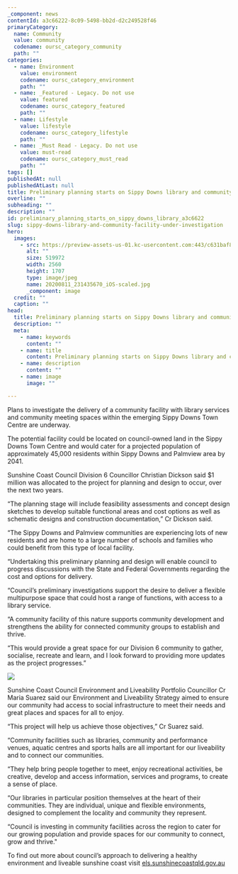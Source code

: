 ```yaml
---
_component: news
contentId: a3c66222-8c09-5498-bb2d-d2c249528f46
primaryCategory:
  name: Community
  value: community
  codename: oursc_category_community
  path: ""
categories:
  - name: Environment
    value: environment
    codename: oursc_category_environment
    path: ""
  - name: _Featured - Legacy. Do not use
    value: featured
    codename: oursc_category_featured
    path: ""
  - name: Lifestyle
    value: lifestyle
    codename: oursc_category_lifestyle
    path: ""
  - name: _Must Read - Legacy. Do not use
    value: must-read
    codename: oursc_category_must_read
    path: ""
tags: []
publishedAt: null
publishedAtLast: null
title: Preliminary planning starts on Sippy Downs library and community facility
overline: ""
subheading: ""
description: ""
id: preliminary_planning_starts_on_sippy_downs_library_a3c6622
slug: sippy-downs-library-and-community-facility-under-investigation
hero:
  images:
    - src: https://preview-assets-us-01.kc-usercontent.com:443/c631baf8-1b46-001f-580c-d0001b68b4a8/223dcd21-9a73-4e72-9e77-b5047ea10910/20200811_231435670_iOS-scaled.jpg
      alt: ""
      size: 519972
      width: 2560
      height: 1707
      type: image/jpeg
      name: 20200811_231435670_iOS-scaled.jpg
      _component: image
  credit: ""
  caption: ""
head:
  title: Preliminary planning starts on Sippy Downs library and community facility
  description: ""
  meta:
    - name: keywords
      content: ""
    - name: title
      content: Preliminary planning starts on Sippy Downs library and community facility
    - name: description
      content: ""
    - name: image
      image: ""

---
```

Plans to investigate the delivery of a community facility with library services and community meeting spaces within the emerging Sippy Downs Town Centre are underway.

The potential facility could be located on council-owned land in the Sippy Downs Town Centre and would cater for a projected population of approximately 45,000 residents within Sippy Downs and Palmview area by 2041.

Sunshine Coast Council Division 6 Councillor Christian Dickson said $1 million was allocated to the project for planning and design to occur, over the next two years.

“The planning stage will include feasibility assessments and concept design sketches to develop suitable functional areas and cost options as well as schematic designs and construction documentation,” Cr Dickson said.  

“The Sippy Downs and Palmview communities are experiencing lots of new residents and are home to a large number of schools and families who could benefit from this type of local facility.

“Undertaking this preliminary planning and design will enable council to progress discussions with the State and Federal Governments regarding the cost and options for delivery.

“Council’s preliminary investigations support the desire to deliver a flexible multipurpose space that could host a range of functions, with access to a library service.

“A community facility of this nature supports community development and strengthens the ability for connected community groups to establish and thrive.

“This would provide a great space for our Division 6 community to gather, socialise, recreate and learn, and I look forward to providing more updates as the project progresses.”

[](https://library.sunshinecoast.qld.gov.au/About-Libraries/Guidelines/Libraries-Plan)


![](https://preview-assets-us-01.kc-usercontent.com:443/c631baf8-1b46-001f-580c-d0001b68b4a8/fa74bb05-de40-4860-b43f-1ce68c0852e4/LIBRARIES-PLAN-sitecore.jpg)

Sunshine Coast Council Environment and Liveability Portfolio Councillor Cr Maria Suarez said our Environment and Liveability Strategy aimed to ensure our community had access to social infrastructure to meet their needs and great places and spaces for all to enjoy.

“This project will help us achieve those objectives,” Cr Suarez said.

“Community facilities such as libraries, community and performance venues, aquatic centres and sports halls are all important for our liveability and to connect our communities.

“They help bring people together to meet, enjoy recreational activities, be creative, develop and access information, services and programs, to create a sense of place.  

“Our libraries in particular position themselves at the heart of their communities. They are individual, unique and flexible environments, designed to complement the locality and community they represent.

“Council is investing in community facilities across the region to cater for our growing population and provide spaces for our community to connect, grow and thrive."

To find out more about council’s approach to delivering a healthy environment and liveable sunshine coast visit [els.sunshinecoastqld.gov.au](https://els.sunshinecoast.qld.gov.au/)
